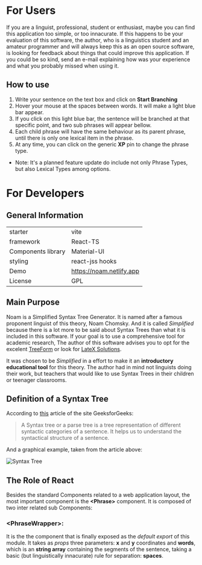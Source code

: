 # For Users
If you are a linguist, professional, student or enthusiast, maybe you can find this application too simple, or too innacurate. If this happens to be your evaluation of this software, the author, who is a linguistics student and an amateur programmer and will always keep this as an open source software, is looking for feedback about things that could improve this application. If you could be so kind, send an e-mail explaining how was your experience and what you probably missed when using it.

## How to use
1. Write your sentence on the text box and click on **Start Branching**
2. Hover your mouse at the spaces between words. It will make a light blue bar appear.
3. If you click on this light blue bar, the sentence will be branched at that specific point, and two sub phrases will appear bellow.
4. Each child phrase will have the same behaviour as its parent phrase, until there is only one lexical item in the phrase.
5. At any time, you can click on the generic **XP** pin to change the phrase type.
+ Note: It's a planned feature update do include not only Phrase Types, but also Lexical Types among options.
# For Developers

## General Information

|   |   |
|---|---|
|starter|vite|
|framework|React-TS|
|Components library|Material-UI|
|styling|react-jss hooks|
|Demo|https://noam.netlify.app|
|License| GPL

## Main Purpose
Noam is a Simplified Syntax Tree Generator. It is named after a famous proponent linguist of this theory, Noam Chomsky. And it is called _Simplified_ because there is a lot more to be said about Syntax Trees than what it is included in this software. If your goal is to use a comprehensive tool for academic research, The author of this software advises you to opt for the excelent [TreeForm](https://sourceforge.net/projects/treeform/) or look for [LateX Solutions](https://duckduckgo.com/?q=latex+syntax+tree).

It was chosen to be _Simplified_ in a effort to make it an __introductory educational tool__ for this theory. The author had in mind not linguists doing their work, but teachers that would like to use Syntax Trees in their children or teenager classrooms.

## Definition of a Syntax Tree
According to [this](https://www.geeksforgeeks.org/syntax-tree-natural-language-processing/) article of the site GeeksforGeeks:
>A Syntax tree or a parse tree is a tree representation of different syntactic categories of a sentence. It helps us to understand the syntactical structure of a sentence.

And a graphical example, taken from the article above:

![Syntax Tree](https://media.geeksforgeeks.org/wp-content/uploads/20200329230855/Syntax1.png)


## The Role of React
Besides the standard Components related to a web application layout, the most important component is the __\<Phrase>__ component. 
It is composed of two inter related sub Components:

### __\<PhraseWrapper>:__
It is the the component that is finally exposed as the _default export_ of this module. It takes as _props_ three parameters: **x** and **y** coordinates and **words**, which is an **string array** containing the segments of the sentence, taking a basic (but linguistically innacurate) rule for separation: **spaces**.